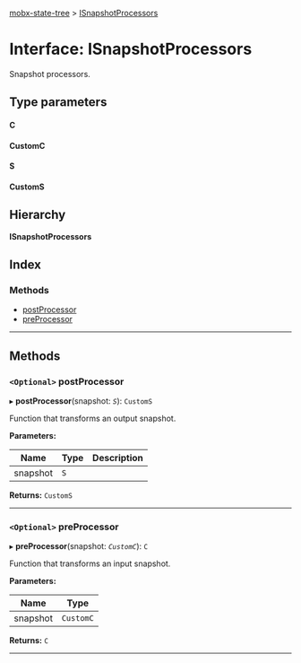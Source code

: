 [mobx-state-tree](../README.md) > [ISnapshotProcessors](../interfaces/isnapshotprocessors.md)

# Interface: ISnapshotProcessors

Snapshot processors.

## Type parameters
#### C 
#### CustomC 
#### S 
#### CustomS 
## Hierarchy

**ISnapshotProcessors**

## Index

### Methods

* [postProcessor](isnapshotprocessors.md#postprocessor)
* [preProcessor](isnapshotprocessors.md#preprocessor)

---

## Methods

<a id="postprocessor"></a>

### `<Optional>` postProcessor

▸ **postProcessor**(snapshot: *`S`*): `CustomS`

Function that transforms an output snapshot.

**Parameters:**

| Name | Type | Description |
| ------ | ------ | ------ |
| snapshot | `S` |   |

**Returns:** `CustomS`

___
<a id="preprocessor"></a>

### `<Optional>` preProcessor

▸ **preProcessor**(snapshot: *`CustomC`*): `C`

Function that transforms an input snapshot.

**Parameters:**

| Name | Type |
| ------ | ------ |
| snapshot | `CustomC` |

**Returns:** `C`

___

